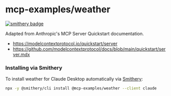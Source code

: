 # mcp-examples/weather

[![smithery badge](https://smithery.ai/badge/@mcp-examples/weather)](https://smithery.ai/server/@mcp-examples/weather)

Adapted from Anthropic's MCP Server Quickstart documentation.

* https://modelcontextprotocol.io/quickstart/server
* https://github.com/modelcontextprotocol/docs/blob/main/quickstart/server.mdx


### Installing via Smithery

To install weather for Claude Desktop automatically via [Smithery](https://smithery.ai/server/@mcp-examples/weather):

```bash
npx -y @smithery/cli install @mcp-examples/weather --client claude
```
